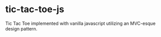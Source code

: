# tic-tac-toe-js
Tic Tac Toe implemented with vanilla javascript utilizing an MVC-esque design pattern.
